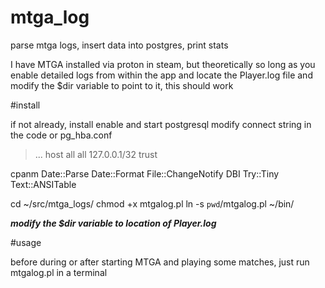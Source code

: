 # mtga_log
parse mtga logs, insert data into postgres, print stats

I have MTGA installed via proton in steam, but theoretically so long as you enable detailed logs from within the app
and locate the Player.log file and modify the $dir variable to point to it, this should work

#install

  if not already, install enable and start postgresql
  modify connect string in the code or pg_hba.conf
>  ...
>  host    all             all             127.0.0.1/32            trust

  cpanm Date::Parse Date::Format File::ChangeNotify DBI Try::Tiny Text::ANSITable

  cd ~/src/mtga_logs/
  chmod +x mtgalog.pl
  ln -s `pwd`/mtgalog.pl ~/bin/

  ****modify* the $dir variable to location of Player.log***

#usage
 
  before during or after starting MTGA and playing some matches, just run mtgalog.pl in a terminal

